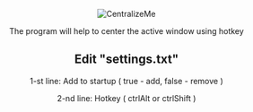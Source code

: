 <div align="center">
  
![CentralizeMe](https://github.com/spliffjapan/CentralizeMe/assets/111631956/973a2f40-7a42-4ad2-a947-8e018f04d104)

The program will help to center the active window using hotkey


## Edit "settings.txt"

1-st line: Add to startup ( true - add, false - remove )

2-nd line: Hotkey ( ctrlAlt or ctrlShift )
</div>
